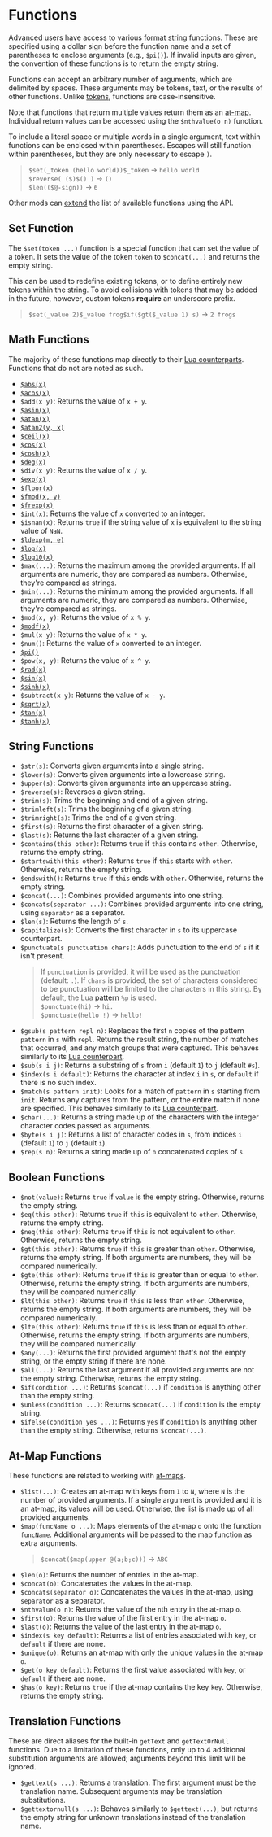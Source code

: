 # Functions

Advanced users have access to various [format string](./format-strings.md) functions.
These are specified using a dollar sign before the function name and a set of parentheses to enclose arguments (e.g., `$pi()`).
If invalid inputs are given, the convention of these functions is to return the empty string.

Functions can accept an arbitrary number of arguments, which are delimited by spaces.
These arguments may be tokens, text, or the results of other functions.
Unlike [tokens](./format-string-tokens.md), functions are case-insensitive.

Note that functions that return multiple values return them as an [at-map](./format-string-at-maps.md).
Individual return values can be accessed using the `$nthvalue(o n)` function.

To include a literal space or multiple words in a single argument, text within functions can be enclosed within parentheses.
Escapes will still function within parentheses, but they are only necessary to escape `)`.

> `$set(_token (hello world))$_token` → `hello world`  
> `$reverse( ($)$() )` → `()`  
> `$len(($@-sign))` → `6`

Other mods can [extend](./format-string-extensions.md) the list of available functions using the API.

## Set Function

The `$set(token ...)` function is a special function that can set the value of a token.
It sets the value of the token `token` to `$concat(...)` and returns the empty string.

This can be used to redefine existing tokens, or to define entirely new tokens within the string.
To avoid collisions with tokens that may be added in the future, however, custom tokens **require** an underscore prefix.
> `$set(_value 2)$_value frog$if($gt($_value 1) s)` → `2 frogs`

## Math Functions

The majority of these functions map directly to their [Lua counterparts](https://www.lua.org/manual/5.1/manual.html#5.6).
Functions that do not are noted as such.

- [`$abs(x)`](https://www.lua.org/manual/5.1/manual.html#pdf-math.abs)
- [`$acos(x)`](https://www.lua.org/manual/5.1/manual.html#pdf-math.acos)
- `$add(x y)`: Returns the value of `x + y`.
- [`$asin(x)`](https://www.lua.org/manual/5.1/manual.html#pdf-math.asin)
- [`$atan(x)`](https://www.lua.org/manual/5.1/manual.html#pdf-math.atan)
- [`$atan2(y, x)`](https://www.lua.org/manual/5.1/manual.html#pdf-math.atan2)
- [`$ceil(x)`](https://www.lua.org/manual/5.1/manual.html#pdf-math.ceil)
- [`$cos(x)`](https://www.lua.org/manual/5.1/manual.html#pdf-math.cos)
- [`$cosh(x)`](https://www.lua.org/manual/5.1/manual.html#pdf-math.cosh)
- [`$deg(x)`](https://www.lua.org/manual/5.1/manual.html#pdf-math.deg)
- `$div(x y)`: Returns the value of `x / y`.
- [`$exp(x)`](https://www.lua.org/manual/5.1/manual.html#pdf-math.exp)
- [`$floor(x)`](https://www.lua.org/manual/5.1/manual.html#pdf-math.floor)
- [`$fmod(x, y)`](https://www.lua.org/manual/5.1/manual.html#pdf-math.fmod)
- [`$frexp(x)`](https://www.lua.org/manual/5.1/manual.html#pdf-math.frexp)
- `$int(x)`: Returns the value of `x` converted to an integer.
- `$isnan(x)`: Returns `true` if the string value of `x` is equivalent to the string value of `NaN`.
- [`$ldexp(m, e)`](https://www.lua.org/manual/5.1/manual.html#pdf-math.ldexp)
- [`$log(x)`](https://www.lua.org/manual/5.1/manual.html#pdf-math.log)
- [`$log10(x)`](https://www.lua.org/manual/5.1/manual.html#pdf-math.log10)
- `$max(...)`: Returns the maximum among the provided arguments. If all arguments are numeric, they are compared as numbers. Otherwise, they're compared as strings.
- `$min(...)`: Returns the minimum among the provided arguments. If all arguments are numeric, they are compared as numbers. Otherwise, they're compared as strings.
- `$mod(x, y)`: Returns the value of `x % y`.
- [`$modf(x)`](https://www.lua.org/manual/5.1/manual.html#pdf-math.modf)
- `$mul(x y)`: Returns the value of `x * y`.
- `$num()`: Returns the value of `x` converted to an integer.
- [`$pi()`](https://www.lua.org/manual/5.1/manual.html#pdf-math.pi)
- `$pow(x, y)`: Returns the value of `x ^ y`.
- [`$rad(x)`](https://www.lua.org/manual/5.1/manual.html#pdf-math.rad)
- [`$sin(x)`](https://www.lua.org/manual/5.1/manual.html#pdf-math.sin)
- [`$sinh(x)`](https://www.lua.org/manual/5.1/manual.html#pdf-math.sinh)
- `$subtract(x y)`: Returns the value of `x - y`.
- [`$sqrt(x)`](https://www.lua.org/manual/5.1/manual.html#pdf-math.sqrt)
- [`$tan(x)`](https://www.lua.org/manual/5.1/manual.html#pdf-math.tan)
- [`$tanh(x)`](https://www.lua.org/manual/5.1/manual.html#pdf-math.tanh)

## String Functions

- `$str(s)`: Converts given arguments into a single string.
- `$lower(s)`: Converts given arguments into a lowercase string.
- `$upper(s)`: Converts given arguments into an uppercase string.
- `$reverse(s)`: Reverses a given string.
- `$trim(s)`: Trims the beginning and end of a given string.
- `$trimleft(s)`: Trims the beginning of a given string.
- `$trimright(s)`: Trims the end of a given string.
- `$first(s)`: Returns the first character of a given string.
- `$last(s)`: Returns the last character of a given string.
- `$contains(this other)`: Returns `true` if `this` contains `other`. Otherwise, returns the empty string.
- `$startswith(this other)`: Returns `true` if `this` starts with `other`. Otherwise, returns the empty string.
- `$endswith()`: Returns `true` if `this` ends with `other`. Otherwise, returns the empty string.
- `$concat(...)`: Combines provided arguments into one string.
- `$concats(separator ...)`: Combines provided arguments into one string, using `separator` as a separator.
- `$len(s)`: Returns the length of `s`.
- `$capitalize(s)`: Converts the first character in `s` to its uppercase counterpart.
- `$punctuate(s punctuation chars)`: Adds punctuation to the end of `s` if it isn't present.
    > If `punctuation` is provided, it will be used as the punctuation (default: `.`).
    > If `chars` is provided, the set of characters considered to be punctuation will be limited to the characters in this string.
    > By default, the Lua [pattern](https://www.lua.org/manual/5.1/manual.html#5.4.1) `%p` is used.  
    > `$punctuate(hi)` → `hi.`  
    > `$punctuate(hello !)` → `hello!`
- `$gsub(s pattern repl n)`: Replaces the first `n` copies of the pattern `pattern` in `s` with `repl`. Returns the result string, the number of matches that occurred, and any match groups that were captured. This behaves similarly to its [Lua counterpart](https://www.lua.org/manual/5.1/manual.html#pdf-string.gsub).
- `$sub(s i j)`: Returns a substring of `s` from `i` (default `1`) to `j` (default `#s`).
- `$index(s i default)`: Returns the character at index `i` in `s`, or `default` if there is no such index.
- `$match(s pattern init)`: Looks for a match of `pattern` in `s` starting from `init`. Returns any captures from the pattern, or the entire match if none are specified. This behaves similarly to its [Lua counterpart](https://www.lua.org/manual/5.1/manual.html#pdf-string.match).
- `$char(...)`: Returns a string made up of the characters with the integer character codes passed as arguments.
- `$byte(s i j)`: Returns a list of character codes in `s`, from indices `i` (default `1`) to `j` (default `i`).
- `$rep(s n)`: Returns a string made up of `n` concatenated copies of `s`.

## Boolean Functions

- `$not(value)`: Returns `true` if `value` is the empty string. Otherwise, returns the empty string.
- `$eq(this other)`: Returns `true` if `this` is equivalent to `other`. Otherwise, returns the empty string.
- `$neq(this other)`: Returns `true` if `this` is not equivalent to `other`. Otherwise, returns the empty string.
- `$gt(this other)`: Returns `true` if `this` is greater than `other`. Otherwise, returns the empty string. If both arguments are numbers, they will be compared numerically.
- `$gte(this other)`: Returns `true` if `this` is greater than or equal to `other`. Otherwise, returns the empty string. If both arguments are numbers, they will be compared numerically.
- `$lt(this other)`: Returns `true` if `this` is less than `other`. Otherwise, returns the empty string. If both arguments are numbers, they will be compared numerically.
- `$lte(this other)`: Returns `true` if `this` is less than or equal to `other`. Otherwise, returns the empty string. If both arguments are numbers, they will be compared numerically.
- `$any(...)`: Returns the first provided argument that's not the empty string, or the empty string if there are none.
- `$all(...)`: Returns the last argument if all provided arguments are not the empty string. Otherwise, returns the empty string.
- `$if(condition ...)`: Returns `$concat(...)` if `condition` is anything other than the empty string.
- `$unless(condition ...)`: Returns `$concat(...)` if `condition` is the empty string.
- `$ifelse(condition yes ...)`: Returns `yes` if `condition` is anything other than the empty string. Otherwise, returns `$concat(...)`.

## At-Map Functions

These functions are related to working with [at-maps](./format-string-at-maps.md).

- `$list(...)`: Creates an at-map with keys from `1` to `N`, where `N` is the number of provided arguments. If a single argument is provided and it is an at-map, its values will be used. Otherwise, the list is made up of all provided arguments.
- `$map(funcName o ...)`: Maps elements of the at-map `o` onto the function `funcName`. Additional arguments will be passed to the map function as extra arguments.
    > `$concat($map(upper @(a;b;c)))` → `ABC`
- `$len(o)`: Returns the number of entries in the at-map.
- `$concat(o)`: Concatenates the values in the at-map.
- `$concats(separator o)`: Concatenates the values in the at-map, using `separator` as a separator.
- `$nthvalue(o n)`: Returns the value of the `n`th entry in the at-map `o`.
- `$first(o)`: Returns the value of the first entry in the at-map `o`.
- `$last(o)`: Returns the value of the last entry in the at-map `o`.
- `$index(s key default)`: Returns a list of entries associated with `key`, or `default` if there are none.
- `$unique(o)`: Returns an at-map with only the unique values in the at-map `o`.
- `$get(o key default)`: Returns the first value associated with `key`, or `default` if there are none.
- `$has(o key)`: Returns `true` if the at-map contains the key `key`. Otherwise, returns the empty string.


## Translation Functions

These are direct aliases for the built-in `getText` and `getTextOrNull` functions.
Due to a limitation of these functions, only up to 4 additional substitution arguments are allowed; arguments beyond this limit will be ignored.

- `$gettext(s ...)`: Returns a translation. The first argument must be the translation name. Subsequent arguments may be translation substitutions.
- `$gettextornull(s ...)`: Behaves similarly to `$gettext(...)`, but returns the empty string for unknown translations instead of the translation name.

